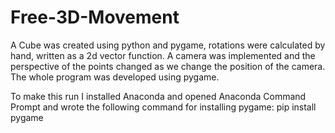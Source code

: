 # Free-3D-Movement

A Cube was created using python and pygame, rotations were calculated by hand, written as a 2d vector function.
A camera was implemented and the perspective of the points changed as we change the position of the camera.
The whole program was developed using pygame.

To make this run I installed Anaconda and opened Anaconda Command Prompt and wrote the following command for installing pygame:
pip install pygame
